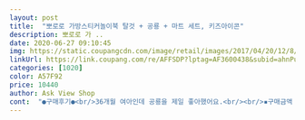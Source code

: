 ```yaml
---
layout: post 
title:  "뽀로로 가방스티커놀이북 탈것 + 공룡 + 마트 세트, 키즈아이콘" 
description: 뽀로로 가 ..
date: 2020-06-27 09:10:45 
img: https://static.coupangcdn.com/image/retail/images/2017/04/20/12/8/ce21eeca-1eb5-4ac3-9a8b-d5bc0fa38c6a.jpg 
linkUrl: https://link.coupang.com/re/AFFSDP?lptag=AF3600438&subid=ahnPublicAsk&pageKey=19369770&itemId=77725372&vendorItemId=3132370471&traceid=V0-113-3b400dea51b05dcc 
categories: [1020] 
color: A57F92 
price: 10440 
author: Ask View Shop 
cont:  "●구매후기●<br/>36개월 여아인데 공룡을 제일 좋아했어요.<br/><br/>▪️구매금액 : 12,150원<br/>▪️수령일 : 2017.<br/>10.<br/>16<br/>▪️주문일 : 2017.<br/>10.<br/>15<br/>✔️ 구매동기<br/>✔️ 사용후기<br/>➕ 뽀로로 가방스티커놀이북 탈것 + 공룡 + 마트 세트<br/>➰배송 : ⭐️⭐️⭐️⭐️⭐️<br/>➰사용 만족도 : ⭐️⭐️⭐️<br/>➰포장상태 : ⭐️⭐️⭐️⭐️<br/>〰〰〰〰〰〰〰〰〰〰〰〰〰〰〰〰<br/>구성과 재질도 만족스러움.<br/><br/>그런데 일회용같은 기분은<br/>몇번 갖고놀면 더이상 안붙을 것 같은... <br/><br/>몇일써보니 책상에 붙여놨던스티커 가져와서 놀기도해요<br/>뽀로로의 캐릭터도 좋지만.<br/><br/>선물용으로 샀어요 다른 스티커북보다 스티커 갯수가 많이 적네요 가격은 선물용으로 좋긴해요<br/>스티커는 반복으로 붙이는건가능하지만 접히는부분에붙이고 접어버리며 복구안됩니다 3종류사서 천천히 써보려했는데 오늘 아침에받아 어린이집갔다왔는데도 불구하고 3가지다 개봉했네요<br/>아쉬운점은 접히는 부분에 붙이고 책을 닫으면 스티커도 접히고 회복이 안된다는것.<br/><br/>아이가 스티커북을 좋아하는데 일반스티커는 한번에 다 붙여버려서 여러번 붙였다 떼었다하며 놀으라고 구매했어요.<br/><br/>아이가 좋아하는 뽀로로 캐릭터라 재미있어 하네요.<br/><br/>아이가좋아하긴하지만 엄마입장에서는 불펀합니다<br/>아이가좋아해요<br/>여기저기 붙여도 쉽게 떨어지고 자국이 남지 않아 좋긴한데 접착력이 너무 약해요.<br/>ㅠㅠ<br/>역시스티커는<br/>일회용인가봐요 하하 ;; 한번 붙이고 안가지고 노네여ㅋㅋ<br/>접착력이 약한만큼 쉽게 뗄 수 있어서 아직 손에 힘이 약한 어린아이들 가지고 놀기엔 좋은 것 같아요.<br/><br/>36개월 여아인데 공룡을 제일 좋아했어요.<br/><br/>▪️구매금액 : 12,150원<br/>▪️수령일 : 2017.<br/>10.<br/>16<br/>▪️주문일 : 2017.<br/>10.<br/>15<br/>✔️ 구매동기<br/>✔️ 사용후기<br/>➕ 뽀로로 가방스티커놀이북 탈것 + 공룡 + 마트 세트<br/>➰배송 : ⭐️⭐️⭐️⭐️⭐️<br/>➰사용 만족도 : ⭐️⭐️⭐️<br/>➰포장상태 : ⭐️⭐️⭐️⭐️<br/>〰〰〰〰〰〰〰〰〰〰〰〰〰〰〰〰<br/>구성과 재질도 만족스러움.<br/><br/>그런데 일회용같은 기분은<br/>몇번 갖고놀면 더이상 안붙을 것 같은... <br/><br/>몇일써보니 책상에 붙여놨던스티커 가져와서 놀기도해요<br/>뽀로로의 캐릭터도 좋지만.<br/><br/>선물용으로 샀어요 다른 스티커북보다 스티커 갯수가 많이 적네요 가격은 선물용으로 좋긴해요<br/>스티커는 반복으로 붙이는건가능하지만 접히는부분에붙이고 접어버리며 복구안됩니다 3종류사서 천천히 써보려했는데 오늘 아침에받아 어린이집갔다왔는데도 불구하고 3가지다 개봉했네요<br/>아쉬운점은 접히는 부분에 붙이고 책을 닫으면 스티커도 접히고 회복이 안된다는것.<br/><br/>아이가 스티커북을 좋아하는데 일반스티커는 한번에 다 붙여버려서 여러번 붙였다 떼었다하며 놀으라고 구매했어요.<br/><br/>아이가 좋아하는 뽀로로 캐릭터라 재미있어 하네요.<br/><br/>아이가좋아하긴하지만 엄마입장에서는 불펀합니다<br/>아이가좋아해요<br/>여기저기 붙여도 쉽게 떨어지고 자국이 남지 않아 좋긴한데 접착력이 너무 약해요.<br/>ㅠㅠ<br/>역시스티커는<br/>일회용인가봐요 하하 ;; 한번 붙이고 안가지고 노네여ㅋㅋ<br/>접착력이 약한만큼 쉽게 뗄 수 있어서 아직 손에 힘이 약한 어린아이들 가지고 놀기엔 좋은 것 같아요.<br/><br/>" 
---
```

